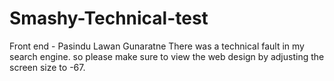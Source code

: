 # Smashy-Technical-test
Front end - Pasindu Lawan Gunaratne
There was a technical fault in my search engine. so please make sure to view the web design by adjusting the screen size to -67.
